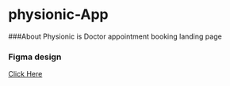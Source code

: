 # physionic-App

###About
Physionic is Doctor appointment booking landing page


### Figma design
[Click Here](https://www.figma.com/file/rdhUVUWOByO81CKqg7Q4hQ/Physionic--Doctor-Appointment-Website-Template-(HTML-%2B-FIGMA)-(Community)?node-id=1579%3A2)
